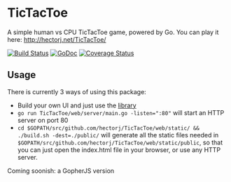 # TicTacToe
A simple human vs CPU TicTacToe game, powered by Go. You can play it here: http://hectorj.net/TicTacToe/

[![Build Status](https://travis-ci.org/hectorj/TicTacToe.svg?branch=master)](https://travis-ci.org/hectorj/TicTacToe) [![GoDoc](https://godoc.org/github.com/hectorj/TicTacToe?status.svg)](https://godoc.org/github.com/hectorj/TicTacToe/) [![Coverage Status](https://coveralls.io/repos/hectorj/TicTacToe/badge.svg?branch=master)](https://coveralls.io/r/hectorj/TicTacToe?branch=master)

## Usage
There is currently 3 ways of using this package:
- Build your own UI and just use the [library](https://godoc.org/github.com/hectorj/TicTacToe/)
- `go run TicTacToe/web/server/main.go -listen=":80"` will start an HTTP server on port 80
- `cd $GOPATH/src/github.com/hectorj/TicTacToe/web/static/ && ./build.sh -dest=./public/` will generate all the static files needed in `$GOPATH/src/github.com/hectorj/TicTacToe/web/static/public`, so that you can just open the index.html file in your browser, or use any HTTP server.

Coming soonish: a GopherJS version
